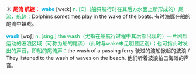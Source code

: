☀ <font color="red">**尾流 航迹：**</font>
<font color="sky blue">**wake**</font> [weɪk] 
<font color="#00b050">n. [C]（船只航行时在其后方水面上所形成的）尾流，航迹：</font>Dolphins sometimes play in the wake of the boats. 有时海豚在船的尾流中嬉戏。

<font color="sky blue">**wash**</font> [wɒʃ] 
<font color="#00b050">n. [sing.] the wash（尤指在船航行过程中其后部出现的）一片剧烈运动的波浪区域（可称为船的尾流）（此时与wake未见明显区别）；也可指此时发出的声音，即船的尾流声：</font>the wash of a passing ferry 驶过的渡船掀起的波浪 / They listened to the wash of waves on the beach. 他们听着波浪拍击海滩的声音。
